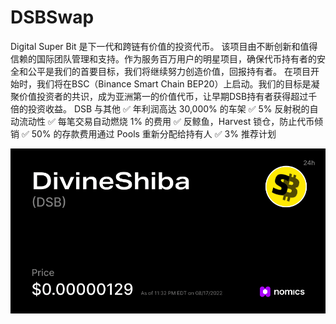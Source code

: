 # DSBSwap

Digital Super Bit 是下一代和跨链有价值的投资代币。
该项目由不断创新和值得信赖的国际团队管理和支持。作为服务百万用户的明星项目，确保代币持有者的安全和公平是我们的首要目标，我们将继续努力创造价值，回报持有者。
在项目开始时，我们将在BSC（Binance Smart Chain BEP20）上启动。我们的目标是凝聚价值投资者的共识，成为亚洲第一的价值代币，让早期DSB持有者获得超过千倍的投资收益。
DSB 与其他
✅ 年利润高达 30,000% 的车架
✅ 5% 反射税的自动流动性
✅ 每笔交易自动燃烧 1% 的费用
✅ 反鲸鱼，Harvest 锁仓，防止代币倾销
✅ 50% 的存款费用通过 Pools 重新分配给持有人
✅ 3% 推荐计划

![DSB-900x471](DSB-900x471.png)

